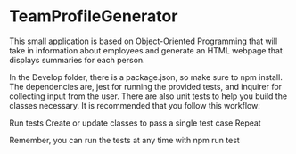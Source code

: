 # TeamProfileGenerator

This small application is based on Object-Oriented Programming that will take in information about employees and generate an HTML webpage that displays summaries for each person.

In the Develop folder, there is a package.json, so make sure to npm install.
The dependencies are, jest for running the provided tests, and inquirer for collecting input from the user.
There are also unit tests to help you build the classes necessary.
It is recommended that you follow this workflow:

Run tests
Create or update classes to pass a single test case
Repeat

Remember, you can run the tests at any time with npm run test
